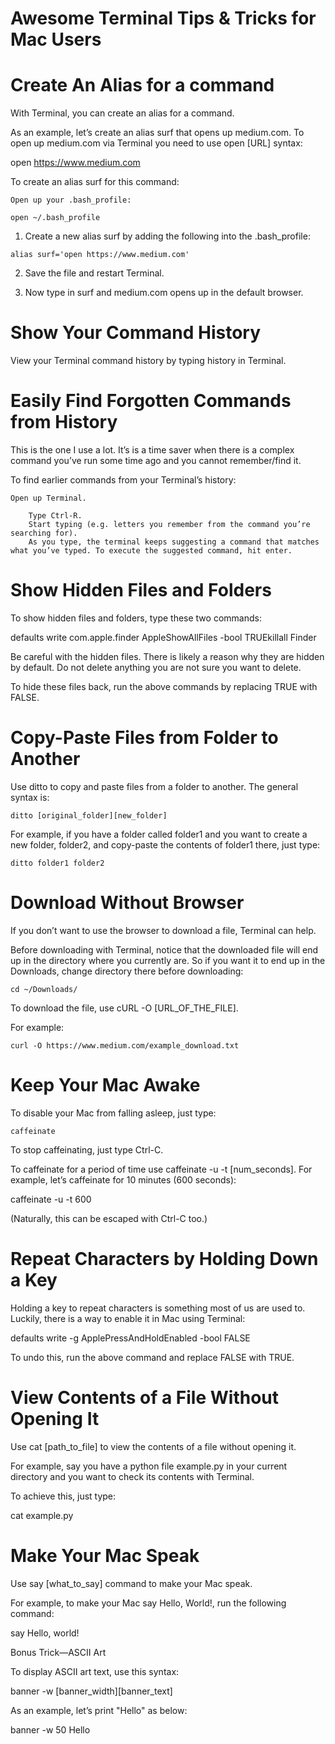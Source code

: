 Awesome Terminal Tips & Tricks for Mac Users
===============================================

# Create An Alias for a command

With Terminal, you can create an alias for a command.

As an example, let’s create an alias surf that opens up medium.com. To open up medium.com via Terminal you need to use open [URL] syntax:

open https://www.medium.com

To create an alias surf for this command:

    Open up your .bash_profile:

```source-shell
open ~/.bash_profile
```

1. Create a new alias surf by adding the following into the .bash_profile:

```source-shell
alias surf='open https://www.medium.com'
```

2. Save the file and restart Terminal.

3. Now type in surf and medium.com opens up in the default browser.

# Show Your Command History

View your Terminal command history by typing history in Terminal.

# Easily Find Forgotten Commands from History

This is the one I use a lot. It’s is a time saver when there is a complex command you’ve run some time ago and you cannot remember/find it.

To find earlier commands from your Terminal’s history:

    Open up Terminal.
```source-shell
    Type Ctrl-R.
    Start typing (e.g. letters you remember from the command you’re searching for).
    As you type, the terminal keeps suggesting a command that matches what you’ve typed. To execute the suggested command, hit enter.
```

# Show Hidden Files and Folders

To show hidden files and folders, type these two commands:

defaults write com.apple.finder AppleShowAllFiles -bool TRUEkillall Finder

Be careful with the hidden files. There is likely a reason why they are hidden by default. Do not delete anything you are not sure you want to delete.

To hide these files back, run the above commands by replacing TRUE with FALSE.

# Copy-Paste Files from Folder to Another

Use ditto to copy and paste files from a folder to another. The general syntax is:
```source-shell
ditto [original_folder][new_folder]
```

For example, if you have a folder called folder1 and you want to create a new folder, folder2, and copy-paste the contents of folder1 there, just type:

```source-shell
ditto folder1 folder2
```

# Download Without Browser

If you don’t want to use the browser to download a file, Terminal can help.

Before downloading with Terminal, notice that the downloaded file will end up in the directory where you currently are. So if you want it to end up in the Downloads, change directory there before downloading:

```source-shell
cd ~/Downloads/
```

To download the file, use cURL -O [URL_OF_THE_FILE].

For example:

```source-shell
curl -O https://www.medium.com/example_download.txt
```

# Keep Your Mac Awake

To disable your Mac from falling asleep, just type:

```source-shell
caffeinate
```

To stop caffeinating, just type Ctrl-C.

To caffeinate for a period of time use caffeinate -u -t [num_seconds]. For example, let’s caffeinate for 10 minutes (600 seconds):

caffeinate -u -t 600

(Naturally, this can be escaped with Ctrl-C too.)

# Repeat Characters by Holding Down a Key

Holding a key to repeat characters is something most of us are used to. Luckily, there is a way to enable it in Mac using Terminal:

defaults write -g ApplePressAndHoldEnabled -bool FALSE

To undo this, run the above command and replace FALSE with TRUE.

# View Contents of a File Without Opening It

Use cat [path_to_file] to view the contents of a file without opening it.

For example, say you have a python file example.py in your current directory and you want to check its contents with Terminal.

To achieve this, just type:

cat example.py

# Make Your Mac Speak

Use say [what_to_say] command to make your Mac speak.

For example, to make your Mac say Hello, World!, run the following command:

say Hello, world!

Bonus Trick—ASCII Art

To display ASCII art text, use this syntax:

banner -w [banner_width][banner_text]

As an example, let’s print "Hello" as below:

banner -w 50 Hello

